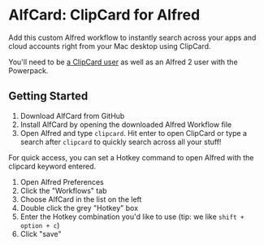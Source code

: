 # AlfCard: ClipCard for Alfred

Add this custom Alfred workflow to instantly search across your apps and cloud accounts right from your Mac desktop using ClipCard.

You'll need to be [a ClipCard user](http://www.clipcard.com) as well as an Alfred 2 user with the Powerpack.

## Getting Started

1. Download AlfCard from GitHub
2. Install AlfCard by opening the downloaded Alfred Workflow file
3. Open Alfred and type `clipcard`. Hit enter to open ClipCard or type a search after `clipcard` to quickly search across all your stuff!

For quick access, you can set a Hotkey command to open Alfred with the clipcard keyword entered.

1. Open Alfred Preferences
2. Click the "Workflows" tab
3. Choose AlfCard in the list on the left
4. Double click the grey "Hotkey" box
5. Enter the Hotkey combination you'd like to use (tip: we like `shift + option + c`)
6. Click "save"
